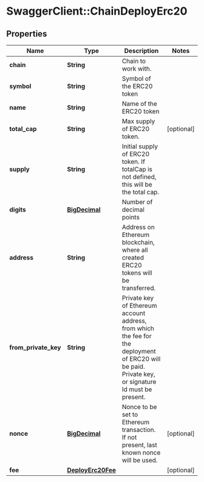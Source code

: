# SwaggerClient::ChainDeployErc20

## Properties
Name | Type | Description | Notes
------------ | ------------- | ------------- | -------------
**chain** | **String** | Chain to work with. | 
**symbol** | **String** | Symbol of the ERC20 token | 
**name** | **String** | Name of the ERC20 token | 
**total_cap** | **String** | Max supply of ERC20 token. | [optional] 
**supply** | **String** | Initial supply of ERC20 token. If totalCap is not defined, this will be the total cap. | 
**digits** | [**BigDecimal**](BigDecimal.md) | Number of decimal points | 
**address** | **String** | Address on Ethereum blockchain, where all created ERC20 tokens will be transferred. | 
**from_private_key** | **String** | Private key of Ethereum account address, from which the fee for the deployment of ERC20 will be paid. Private key, or signature Id must be present. | 
**nonce** | [**BigDecimal**](BigDecimal.md) | Nonce to be set to Ethereum transaction. If not present, last known nonce will be used. | [optional] 
**fee** | [**DeployErc20Fee**](DeployErc20Fee.md) |  | [optional] 

